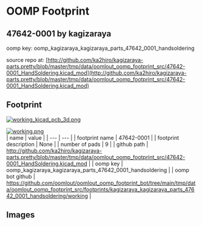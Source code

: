 # OOMP Footprint  
## 47642-0001  by kagizaraya  
  
oomp key: oomp_kagizaraya_kagizaraya_parts_47642_0001_handsoldering  
  
source repo at: [http://github.com/ka2hiro/kagizaraya-parts.pretty/blob/master/tmp/data/oomlout_oomp_footprint_src/47642-0001_HandSoldering.kicad_mod](http://github.com/ka2hiro/kagizaraya-parts.pretty/blob/master/tmp/data/oomlout_oomp_footprint_src/47642-0001_HandSoldering.kicad_mod)  
## Footprint  
  
[![working_kicad_pcb_3d.png](working_kicad_pcb_3d_600.png)](working_kicad_pcb_3d.png)  
  
[![working.png](working_600.png)](working.png)  
| name | value | 
| --- | --- | 
| footprint name | 47642-0001 | 
| footprint description | None | 
| number of pads | 9 | 
| github path | http://github.com/ka2hiro/kagizaraya-parts.pretty/blob/master/tmp/data/oomlout_oomp_footprint_src/47642-0001_HandSoldering.kicad_mod | 
| oomp key | oomp_kagizaraya_kagizaraya_parts_47642_0001_handsoldering | 
| oomp bot github | https://github.com/oomlout/oomlout_oomp_footprint_bot/tree/main/tmp/data/oomlout_oomp_footprint_src/footprints/kagizaraya_kagizaraya_parts_47642_0001_handsoldering/working | 
## Images  
